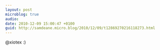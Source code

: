 ```yaml
---
layout: post
microblog: true
audio: 
date: 2010-12-09 15:00:47 +0100
guid: http://samdeane.micro.blog/2010/12/09/t12869270216118273.html
---
```

@xiotex :)
